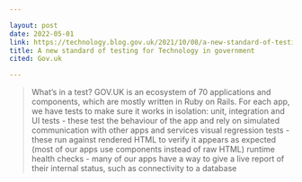 ```yaml
---

layout: post
date: 2022-05-01
link: https://technology.blog.gov.uk/2021/10/08/a-new-standard-of-testing-for-gov-uk/
title: A new standard of testing for Technology in government
cited: Gov.uk

---
```


> What’s in a test? GOV.UK is an ecosystem of 70 applications and components, which are mostly written in Ruby on Rails. For each app, we have tests to make sure it works in isolation: unit, integration and UI tests - these test the behaviour of the app and rely on simulated communication with other apps and services visual regression tests - these run against rendered HTML to verify it appears as expected (most of our apps use components instead of raw HTML) runtime health checks - many of our apps have a way to give a live report of their internal status, such as connectivity to a database